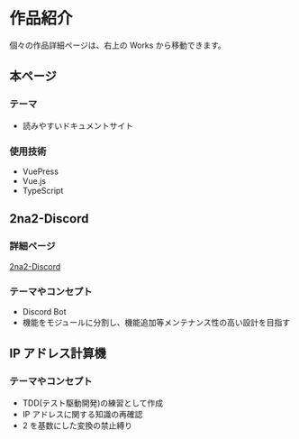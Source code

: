# 作品紹介

個々の作品詳細ページは、右上の Works から移動できます。

## 本ページ

### テーマ

- 読みやすいドキュメントサイト

### 使用技術

- VuePress
- Vue.js
- TypeScript

## 2na2-Discord

### 詳細ページ

[2na2-Discord](/works/2na2-Discord/)

### テーマやコンセプト

- Discord Bot
- 機能をモジュールに分割し、機能追加等メンテナンス性の高い設計を目指す

## IP アドレス計算機

### テーマやコンセプト

- TDD(テスト駆動開発)の練習として作成
- IP アドレスに関する知識の再確認
- 2 を基数にした変換の禁止縛り
